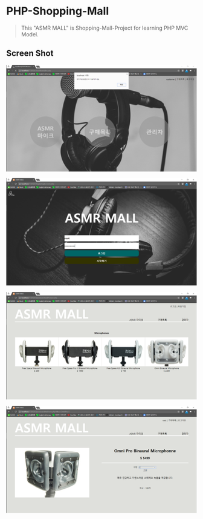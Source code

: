 # PHP-Shopping-Mall
> This "ASMR MALL" is Shopping-Mall-Project for learning PHP MVC Model.

## Screen Shot
![main](./asmrmall2.png)

![login](./asmrmall3.png)

![shop-list](./asmrmall1.png)

![object-info](./asmrmall4.png)
